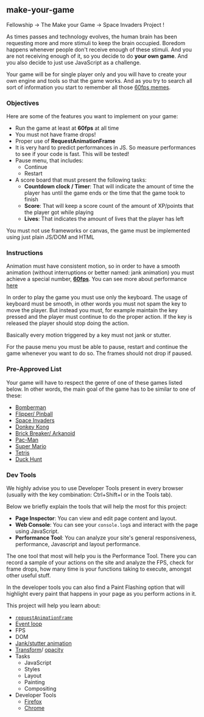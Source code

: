 ## make-your-game

Fellowship → The Make your Game → Space Invaders Project  !

As times passes and technology evolves, the human brain has been requesting
more and more stimuli to keep the brain occupied. Boredom happens whenever
people don't receive enough of these stimuli. And you are not receiving enough
of it, so you decide to do **your own game**. And you also decide to just use
JavaScript as a challenge.

Your game will be for single player only and you will have to create your
own engine and tools so that the game works. And as you try to search all sort
of information you start to remember all those [60fps memes](https://pics.me.me/60-fps-59-fps-35518800.png).

### Objectives

Here are some of the features you want to implement on your game:

- Run the game at least at **60fps** at all time
- You must not have frame drops!
- Proper use of **RequestAnimationFrame**
- It is very hard to predict performances in JS. So measure performances to see if your code is fast. This will be tested!
- Pause menu, that includes:
  - Continue
  - Restart
- A score board that must present the following tasks:
  - **Countdown clock / Timer**: That will indicate the amount of time the player has until the game ends or the time that the game took to finish
  - **Score**: That will keep a score count of the amount of XP/points that the player got while playing
  - **Lives**: That indicates the amount of lives that the player has left

You must not use frameworks or canvas, the game must be implemented using just plain JS/DOM and HTML

### Instructions

Animation must have consistent motion, so in order to have a smooth animation (without interruptions or better named: jank animation) you must achieve a special number, [**60fps**](https://blog.algolia.com/performant-web-animations/). You can see more about performance [here](../good-practices/README.md)

In order to play the game you must use only the keyboard. The usage of keyboard must be smooth, in other words you must not spam the key to move the player. But instead you must, for example maintain the key pressed and the player must continue to do the proper action. If the key is released the player should stop doing the action.

Basically every motion triggered by a key must not jank or stutter.

For the pause menu you must be able to pause, restart and continue the game whenever you want to do so. The frames should not drop if paused.

### Pre-Approved List

Your game will have to respect the genre of one of these games listed below. In other words, the main goal of the game has to be similar to one of these:

- [Bomberman](https://en.wikipedia.org/wiki/Super_Bomberman)
- [Flipper/ Pinball](https://en.wikipedia.org/wiki/Pinball)
- [Space Invaders](https://en.wikipedia.org/wiki/Space_Invaders)
- [Donkey Kong](https://en.wikipedia.org/wiki/Donkey_Kong)
- [Brick Breaker/ Arkanoid](https://en.wikipedia.org/wiki/Arkanoid)
- [Pac-Man](https://en.wikipedia.org/wiki/Pac-Man)
- [Super Mario](https://en.wikipedia.org/wiki/Super_Mario)
- [Tetris](https://en.wikipedia.org/wiki/Tetris)
- [Duck Hunt](https://en.wikipedia.org/wiki/Duck_Hunt)

### Dev Tools

We highly advise you to use Developer Tools present in every browser (usually with the key combination: Ctrl+Shift+I or in the Tools tab).

Below we briefly explain the tools that will help the most for this project:

- **Page Inspector**: You can view and edit page content and layout.
- **Web Console**: You can see your `console.log`s and interact with the page using JavaScript.
- **Performance Tool**: You can analyze your site's general responsiveness, performance, Javascript and layout performance.

The one tool that most will help you is the Performance Tool. There you can record a sample of your actions on the site and analyze the FPS, check for frame drops, how many time is your functions taking to execute, amongst other useful stuff.

In the developer tools you can also find a Paint Flashing option that will highlight every paint that happens in your page as you perform actions in it.

This project will help you learn about:

- [`requestAnimationFrame`](https://developer.mozilla.org/en-US/docs/Web/API/window/requestAnimationFrame)
- [Event loop](https://developer.mozilla.org/en-US/docs/Web/JavaScript/EventLoop)
- FPS
- DOM
- [Jank/stutter animation](https://murtada.nl/blog/going-jank-free-achieving-60-fps-smooth-websites)
- [Transform](https://developer.mozilla.org/en-US/docs/Web/CSS/transform)/ [opacity](https://developer.mozilla.org/en-US/docs/Web/CSS/opacity)
- Tasks
  - JavaScript
  - Styles
  - Layout
  - Painting
  - Compositing
- Developer Tools
  - [Firefox](https://developer.mozilla.org/en-US/docs/Learn/Common_questions/What_are_browser_developer_tools)
  - [Chrome](https://developers.google.com/web/tools/chrome-devtools)
